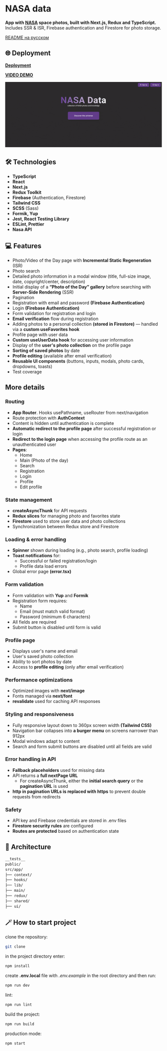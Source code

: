 # NASA data

**App with [NASA](https://api.nasa.gov/) space photos, built with Next.js, Redux and TypeScript.** Includes SSR & ISR, Firebase authentication and Firestore for photo storage.

[README на русском](./README.ru.md)

## 🌐 Deployment

[**Deployment**](https://nasa-data-peach.vercel.app/)

[**VIDEO DEMO**](https://drive.google.com/file/d/1QyTsR4IPEaHVRW78lCCEnze20PO61dHy/view)

<img src="./public/nasa_preview.gif" alt="preview" />

## 🛠️ Technologies

- **TypeScript**
- **React**
- **Next.js**
- **Redux Toolkit**
- **Firebase** (Authentication, Firestore)
- **Tailwind CSS**
- **SCSS** (Sass)
- **Formik, Yup**
- **Jest, React Testing Library**
- **ESLint, Prettier**
- **Nasa API**

## 💻 Features

- Photo/Video of the Day page with **Incremental Static Regeneration** (ISR)
- Photo search
- Detailed photo information in a modal window (title, full-size image, date, copyright/center, description)
- Initial display of a **“Photo of the Day” gallery** before searching with **Server-Side Rendering** (SSR)
- Pagination
- Registration with email and password **(Firebase Authentication)**
- Login **(Firebase Authentication)**
- Form validation for registration and login
- **Email verification** flow during registration
- Adding photos to a personal collection **(stored in Firestore)** — handled via a **custom useFavorites hook**
- Profile page with user data
- **Custom useUserData hook** for accessing user information
- Display of the **user's photo collection** on the profile page
- **Sorting of saved photos** by date
- **Profile editing** (available after email verification)
- **Reusable UI components** (buttons, inputs, modals, photo cards, dropdowns, toasts)
- Test coverage

## More details

### Routing

- **App Router**. Hooks usePathname, useRouter from next/navigation
- Route protection with **AuthContext**
- Content is hidden until authentication is complete
- **Automatic redirect to the profile page** after successful registration or login
- **Redirect to the login page** when accessing the profile route as an unauthenticated user
- **Pages**:
  - Home
  - Main (Photo of the day)
  - Search
  - Registration
  - Login
  - Profile
  - Edit profile

### State management

- **createAsyncThunk** for API requests
- **Redux slices** for managing photo and favorites state
- **Firestore** used to store user data and photo collections
- Synchronization between Redux store and Firestore

### Loading & error handling

- **Spinner** shown during loading (e.g., photo search, profile loading)
- **Toast notifications** for:
  - Successful or failed registration/login
  - Profile data load errors
- Global error page **(error.tsx)**

### Form validation

- Form validation with **Yup** and **Formik**
- Registration form requires:
  - Name
  - Email (must match valid format)
  - Password (minimum 6 characters)
- All fields are required
- Submit button is disabled until form is valid

### Profile page

- Displays user's name and email
- User's saved photo collection
- Ability to sort photos by date
- Access to **profile editing** (only after email verification)

### Performance optimizations

- Optimized images with **next/image**
- Fonts managed via **next/font**
- **revalidate** used for caching API responses

### Styling and responsiveness

- Fully responsive layout down to 360px screen width **(Tailwind CSS)**
- Navigation bar collapses into **a burger menu** on screens narrower than 912px
- Modal windows adapt to content
- Search and form submit buttons are disabled until all fields are valid

### Error handling in API

- **Fallback placeholders** used for missing data
- API returns a **full nextPage URL**
  - For createAsyncThunk, either the **initial search query** or the **pagination URL** is used
- **http in pagination URLs is replaced with https** to prevent double requests from redirects

### Safety

- API key and Firebase credentials are stored in .env files
- **Firestore security rules** are configured
- **Routes are protected** based on authentication state

## 📁 Architecture

```bash
__tests__
public/
src/app/
├── context/
├── hooks/
├── lib/
├── main/
├── redux/
├── shared/
├── ui/
```

## 🪄 How to start project

clone the repository:

```bash
git clone
```

in the project directory enter:

```bash
npm install
```

create **.env.local** file with _.env.example_ in the root directory and then run:

```bash
npm run dev
```

lint:

```bash
npm run lint
```

build the project:

```bash
npm run build
```

production mode:

```bash
npm start
```
